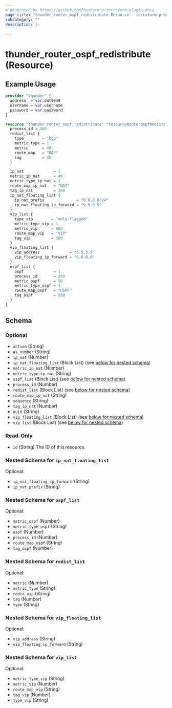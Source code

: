 ```yaml
---
# generated by https://github.com/hashicorp/terraform-plugin-docs
page_title: "thunder_router_ospf_redistribute Resource - terraform-provider-thunder"
subcategory: ""
description: |-
  
---
```


# thunder_router_ospf_redistribute (Resource)



## Example Usage

```terraform
provider "thunder" {
  address  = var.dut9049
  username = var.username
  password = var.password
}

resource "thunder_router_ospf_redistribute" "resourceRouterOspfRedistributeTest" {
  process_id = 400
  redist_list {
    type        = "bgp"
    metric_type = 1
    metric      = 40
    route_map   = "MAP"
    tag         = 40
  }

  ip_nat             = 1
  metric_ip_nat      = 40
  metric_type_ip_nat = 1
  route_map_ip_nat   = "NAT"
  tag_ip_nat         = 300
  ip_nat_floating_list {
    ip_nat_prefix              = "8.8.8.8/24"
    ip_nat_floating_ip_forward = "9.9.9.9"
  }
  vip_list {
    type_vip        = "only-flagged"
    metric_type_vip = 1
    metric_vip      = 800
    route_map_vip   = "VIP"
    tag_vip         = 500
  }
  vip_floating_list {
    vip_address             = "5.5.5.5"
    vip_floating_ip_forward = "6.6.6.6"
  }
  ospf_list {
    ospf             = 1
    process_id       = 200
    metric_ospf      = 50
    metric_type_ospf = 1
    route_map_ospf   = "OSPF"
    tag_ospf         = 500
  }
}
```

<!-- schema generated by tfplugindocs -->
## Schema

### Optional

- `action` (String)
- `as_number` (String)
- `ip_nat` (Number)
- `ip_nat_floating_list` (Block List) (see [below for nested schema](#nestedblock--ip_nat_floating_list))
- `metric_ip_nat` (Number)
- `metric_type_ip_nat` (String)
- `ospf_list` (Block List) (see [below for nested schema](#nestedblock--ospf_list))
- `process_id` (Number)
- `redist_list` (Block List) (see [below for nested schema](#nestedblock--redist_list))
- `route_map_ip_nat` (String)
- `sequence` (String)
- `tag_ip_nat` (Number)
- `uuid` (String)
- `vip_floating_list` (Block List) (see [below for nested schema](#nestedblock--vip_floating_list))
- `vip_list` (Block List) (see [below for nested schema](#nestedblock--vip_list))

### Read-Only

- `id` (String) The ID of this resource.

<a id="nestedblock--ip_nat_floating_list"></a>
### Nested Schema for `ip_nat_floating_list`

Optional:

- `ip_nat_floating_ip_forward` (String)
- `ip_nat_prefix` (String)


<a id="nestedblock--ospf_list"></a>
### Nested Schema for `ospf_list`

Optional:

- `metric_ospf` (Number)
- `metric_type_ospf` (String)
- `ospf` (Number)
- `process_id` (Number)
- `route_map_ospf` (String)
- `tag_ospf` (Number)


<a id="nestedblock--redist_list"></a>
### Nested Schema for `redist_list`

Optional:

- `metric` (Number)
- `metric_type` (String)
- `route_map` (String)
- `tag` (Number)
- `type` (String)


<a id="nestedblock--vip_floating_list"></a>
### Nested Schema for `vip_floating_list`

Optional:

- `vip_address` (String)
- `vip_floating_ip_forward` (String)


<a id="nestedblock--vip_list"></a>
### Nested Schema for `vip_list`

Optional:

- `metric_type_vip` (String)
- `metric_vip` (Number)
- `route_map_vip` (String)
- `tag_vip` (Number)
- `type_vip` (String)



